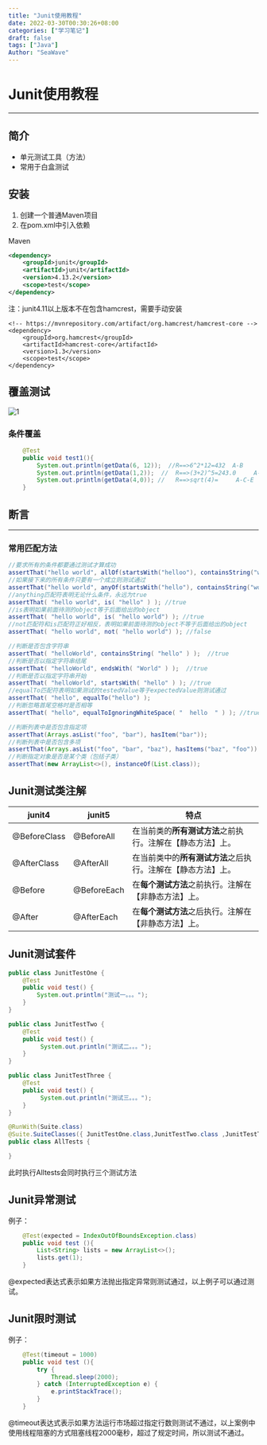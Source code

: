 ```yaml
---
title: "Junit使用教程"
date: 2022-03-30T00:30:26+08:00
categories: ["学习笔记"]
draft: false
tags: ["Java"]
Author: "SeaWave"
---
```


# Junit使用教程

---

## 简介

+ 单元测试工具（方法）
+ 常用于白盒测试

## 安装

1. 创建一个普通Maven项目
2. 在pom.xml中引入依赖

Maven

```xml
<dependency>
    <groupId>junit</groupId>
    <artifactId>junit</artifactId>
    <version>4.13.2</version>
    <scope>test</scope>
</dependency>
```

注：junit4.11以上版本不在包含hamcrest，需要手动安装

```
<!-- https://mvnrepository.com/artifact/org.hamcrest/hamcrest-core -->
<dependency>
    <groupId>org.hamcrest</groupId>
    <artifactId>hamcrest-core</artifactId>
    <version>1.3</version>
    <scope>test</scope>
</dependency>
```

## 覆盖测试

![1](images\Juit\1.png)

### 条件覆盖

```java
    @Test
    public void test1(){
        System.out.println(getData(6, 12));  //R==>6^2*12=432  A-B
        System.out.println(getData(1,2));  //  R==>(3+2)^5=243.0     A-C-D
        System.out.println(getData(4,0)); //   R==>sqrt(4)=     A-C-E
    }
```

## 断言

---

### 常用匹配方法

```java
//要求所有的条件都要通过测试才算成功
assertThat("hello world", allOf(startsWith("helloo"), containsString("world"))); //false
//如果接下来的所有条件只要有一个成立则测试通过
assertThat("hello world", anyOf(startsWith("hello"), containsString("worldd"))); //true
//anything匹配符表明无论什么条件，永远为true
assertThat( "hello world", is( "hello" ) ); //true
//is表明如果前面待测的object等于后面给出的object
assertThat( "hello world", is( "hello world") ); //true
//not匹配符和is匹配符正好相反，表明如果前面待测的object不等于后面给出的object
assertThat( "hello world", not( "hello world") ); //false

```

```java
//判断是否包含字符串
assertThat( "helloWorld", containsString( "hello" ) );  //true
//判断是否以指定字符串结尾
assertThat( "helloWorld", endsWith( "World" ) );  //true
//判断是否以指定字符串开始
assertThat( "helloWorld", startsWith( "hello" ) ); //true 
//equalTo匹配符表明如果测试的testedValue等于expectedValue则测试通过
assertThat( "hello", equalTo("hello") ); 
//判断忽略首尾空格时是否相等
assertThat( "hello", equalToIgnoringWhiteSpace( "  hello  " ) ); //true
```

```java
//判断列表中是否包含指定项
assertThat(Arrays.asList("foo", "bar"), hasItem("bar"));
//判断列表中是否包含多项
assertThat(Arrays.asList("foo", "bar", "baz"), hasItems("baz", "foo"))
//判断指定对象是否是某个类（包括子类）
assertThat(new ArrayList<>(), instanceOf(List.class));
```

## Junit测试类注解

| junit4       | junit5      | 特点                                                         |
| ------------ | ----------- | ------------------------------------------------------------ |
| @BeforeClass | @BeforeAll  | 在当前类的**所有测试方法**之前执行。注解在【静态方法】上。   |
| @AfterClass  | @AfterAll   | 在当前类中的**所有测试方法**之后执行。注解在【静态方法】上。 |
| @Before      | @BeforeEach | 在**每个测试方法**之前执行。注解在【非静态方法】上。         |
| @After       | @AfterEach  | 在**每个测试方法**之后执行。注解在【非静态方法】上。         |

## Junit测试套件

```java
public class JunitTestOne {
    @Test
    public void test() {
        System.out.println("测试一。。。");
    }
}
```

```java
public class JunitTestTwo {
    @Test
    public void test() {
         System.out.println("测试二。。。");
    }
}
```

```java
public class JunitTestThree {
    @Test
    public void test() {
         System.out.println("测试三。。。");
    }
}
```



```java
@RunWith(Suite.class)
@Suite.SuiteClasses({ JunitTestOne.class,JunitTestTwo.class ,JunitTestThree.class})
public class AllTests {

}
```

此时执行Alltests会同时执行三个测试方法

## Junit异常测试

例子：

```java
    @Test(expected = IndexOutOfBoundsException.class)
    public void test (){
        List<String> lists = new ArrayList<>();
        lists.get(1);
    }
```

@expected表达式表示如果方法抛出指定异常则测试通过，以上例子可以通过测试。

## Junit限时测试

例子：

```java
    @Test(timeout = 1000)
    public void test (){
        try {
            Thread.sleep(2000);
        } catch (InterruptedException e) {
            e.printStackTrace();
        }
    }
```

@timeout表达式表示如果方法运行市场超过指定行数则测试不通过，以上案例中使用线程阻塞的方式阻塞线程2000毫秒，超过了规定时间，所以测试不通过。
